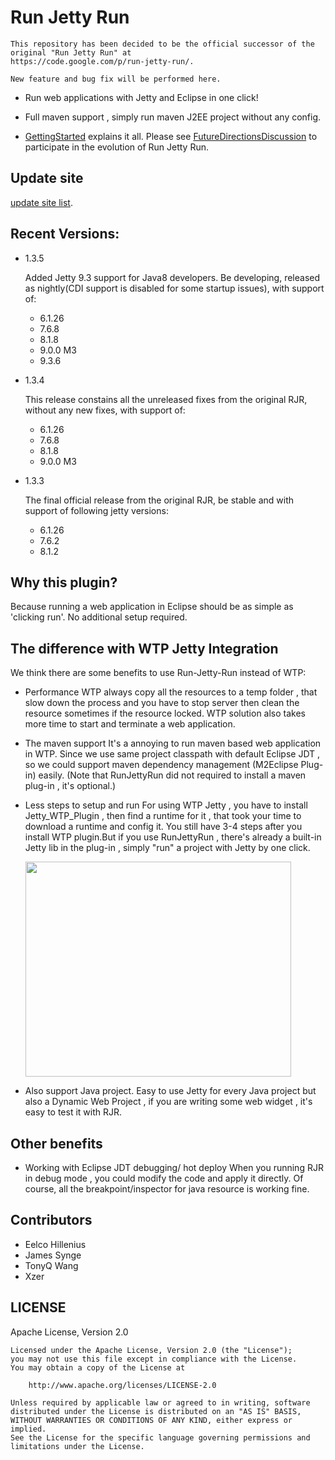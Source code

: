 # Run Jetty Run

```
This repository has been decided to be the official successor of the original "Run Jetty Run" at
https://code.google.com/p/run-jetty-run/.

New feature and bug fix will be performed here.
```

- Run web applications with Jetty and Eclipse in one click!

- Full maven support , simply run maven J2EE project without any config.

- [GettingStarted](https://github.com/xzer/run-jetty-run/wiki/GettingStarted) explains it all.  Please see [FutureDirectionsDiscussion](https://github.com/xzer/run-jetty-run/wiki/FutureDirectionsDiscussion) to participate in the evolution of Run Jetty Run.

## Update site

[update site list](http://xzer.github.io/run-jetty-run/).

## Recent Versions:

- 1.3.5

    Added Jetty 9.3 support for Java8 developers. Be developing, released as nightly(CDI support is disabled for some startup issues), with support of:

    - 6.1.26
    - 7.6.8
    - 8.1.8
    - 9.0.0 M3
    - 9.3.6 

- 1.3.4

    This release constains all the unreleased fixes from the original RJR, without any new fixes, with support of:
    
    - 6.1.26
    - 7.6.8
    - 8.1.8
    - 9.0.0 M3

- 1.3.3

    The final official release from the original RJR, be stable and with support of following jetty versions:
    
    - 6.1.26
    - 7.6.2
    - 8.1.2

## Why this plugin? ##

Because running a web application in Eclipse should be as simple as 'clicking run'. No additional setup required.


## The difference with WTP Jetty Integration ##

We think there are some benefits to use Run-Jetty-Run instead of WTP:

- Performance
    WTP always copy all the resources to a temp folder , that slow down the process and  you have to stop server then clean the resource sometimes if the resource locked. WTP solution also takes more time to start and terminate a web application.

- The maven support
    It's a annoying to run maven based web application in WTP. Since we use same project classpath with default Eclipse JDT , so we could support maven dependency management (M2Eclipse Plug-in) easily. (Note that RunJettyRun did not required to install a maven plug-in , it's optional.)

- Less steps to setup and run
    For using WTP Jetty ,  you have to install Jetty\_WTP\_Plugin , then find a runtime for it , that took your time to download a runtime and config it. You still have 3-4 steps after you install WTP plugin.But if you use RunJettyRun , there's already a built-in Jetty lib in the plug-in , simply "run" a project with Jetty by one click.

    <a href='http://www.youtube.com/watch?feature=player_embedded&v=Dtj1YBy9LKw' target='_blank'><img src='http://img.youtube.com/vi/Dtj1YBy9LKw/0.jpg' width='425' height=344 /></a>

- Also support Java project.
    Easy to use Jetty for every Java project but also a Dynamic Web Project , if you are writing some web widget , it's easy to test it with RJR.


## Other benefits ##

- Working with Eclipse JDT debugging/ hot deploy
    When you running RJR in debug mode , you could modify the code and apply it directly. Of course, all the breakpoint/inspector for java resource is working fine.

## Contributors

- Eelco Hillenius
- James Synge
- TonyQ Wang
- Xzer

## LICENSE

Apache License, Version 2.0

    Licensed under the Apache License, Version 2.0 (the "License");
    you may not use this file except in compliance with the License.
    You may obtain a copy of the License at

        http://www.apache.org/licenses/LICENSE-2.0

    Unless required by applicable law or agreed to in writing, software
    distributed under the License is distributed on an "AS IS" BASIS,
    WITHOUT WARRANTIES OR CONDITIONS OF ANY KIND, either express or implied.
    See the License for the specific language governing permissions and
    limitations under the License.

